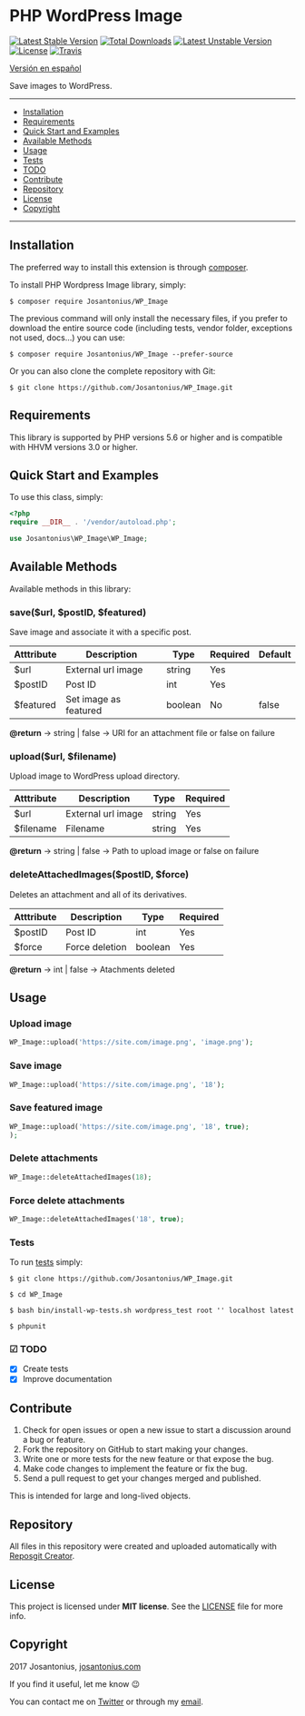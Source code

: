 # PHP WordPress Image

[![Latest Stable Version](https://poser.pugx.org/josantonius/wp_image/v/stable)](https://packagist.org/packages/josantonius/wp_image) [![Total Downloads](https://poser.pugx.org/josantonius/wp_image/downloads)](https://packagist.org/packages/josantonius/wp_image) [![Latest Unstable Version](https://poser.pugx.org/josantonius/wp_image/v/unstable)](https://packagist.org/packages/josantonius/wp_image) [![License](https://poser.pugx.org/josantonius/wp_image/license)](https://packagist.org/packages/josantonius/wp_image) [![Travis](https://travis-ci.org/Josantonius/WP_Image.svg)](https://travis-ci.org/Josantonius/WP_Image)

[Versión en español](README-ES.md)

Save images to WordPress.

---

- [Installation](#installation)
- [Requirements](#requirements)
- [Quick Start and Examples](#quick-start-and-examples)
- [Available Methods](#available-methods)
- [Usage](#usage)
- [Tests](#tests)
- [TODO](#-todo)
- [Contribute](#contribute)
- [Repository](#repository)
- [License](#license)
- [Copyright](#copyright)

---

## Installation

The preferred way to install this extension is through [composer](http://getcomposer.org/download/).

To install PHP Wordpress Image library, simply:

    $ composer require Josantonius/WP_Image

The previous command will only install the necessary files, if you prefer to download the entire source code (including tests, vendor folder, exceptions not used, docs...) you can use:

    $ composer require Josantonius/WP_Image --prefer-source

Or you can also clone the complete repository with Git:

    $ git clone https://github.com/Josantonius/WP_Image.git
    
## Requirements

This library is supported by PHP versions 5.6 or higher and is compatible with HHVM versions 3.0 or higher.

## Quick Start and Examples

To use this class, simply:

```php
<?php
require __DIR__ . '/vendor/autoload.php';

use Josantonius\WP_Image\WP_Image;
```

## Available Methods

Available methods in this library:

### save($url, $postID, $featured)

Save image and associate it with a specific post.

| Atttribute | Description | Type | Required | Default
| --- | --- | --- | --- | --- |
| $url | External url image | string | Yes | |
| $postID | Post ID | int | Yes | |
| $featured | Set image as featured | boolean | No | false |

**@return** → string | false → URI for an attachment file or false on failure

### upload($url, $filename)

Upload image to WordPress upload directory.

| Atttribute | Description | Type | Required
| --- | --- | --- | --- |
| $url | External url image | string | Yes |
| $filename| Filename | string | Yes |

**@return** → string | false → Path to upload image or false on failure

### deleteAttachedImages($postID, $force)

Deletes an attachment and all of its derivatives.

| Atttribute | Description | Type | Required
| --- | --- | --- | --- |
| $postID | Post ID | int | Yes |
| $force| Force deletion | boolean | Yes |

**@return** → int | false → Atachments deleted

## Usage

### Upload image

```php
WP_Image::upload('https://site.com/image.png', 'image.png');
```

### Save image

```php
WP_Image::upload('https://site.com/image.png', '18');
```

### Save featured image

```php
WP_Image::upload('https://site.com/image.png', '18', true);
);
```

### Delete attachments

```php
WP_Image::deleteAttachedImages(18);
```

### Force delete attachments

```php
WP_Image::deleteAttachedImages('18', true);
```

### Tests 

To run [tests](tests/WP_Image/Test) simply:

    $ git clone https://github.com/Josantonius/WP_Image.git
    
    $ cd WP_Image

    $ bash bin/install-wp-tests.sh wordpress_test root '' localhost latest

    $ phpunit

### ☑ TODO

- [x] Create tests
- [x] Improve documentation

## Contribute

1. Check for open issues or open a new issue to start a discussion around a bug or feature.
1. Fork the repository on GitHub to start making your changes.
1. Write one or more tests for the new feature or that expose the bug.
1. Make code changes to implement the feature or fix the bug.
1. Send a pull request to get your changes merged and published.

This is intended for large and long-lived objects.

## Repository

All files in this repository were created and uploaded automatically with [Reposgit Creator](https://github.com/Josantonius/BASH-Reposgit).

## License

This project is licensed under **MIT license**. See the [LICENSE](LICENSE) file for more info.

## Copyright

2017 Josantonius, [josantonius.com](https://josantonius.com/)

If you find it useful, let me know :wink:

You can contact me on [Twitter](https://twitter.com/Josantonius) or through my [email](mailto:hello@josantonius.com).
